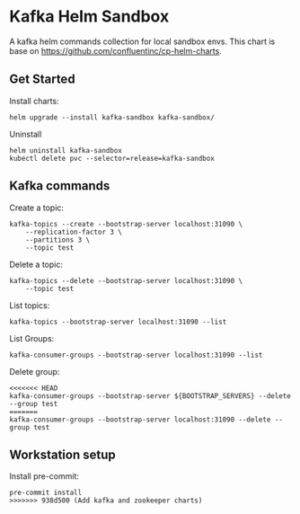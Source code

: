 # Kafka Helm Sandbox

A kafka helm commands collection for local sandbox envs. This chart is base on https://github.com/confluentinc/cp-helm-charts.

## Get Started

Install charts:

```shell
helm upgrade --install kafka-sandbox kafka-sandbox/
```

Uninstall

```shell
helm uninstall kafka-sandbox
kubectl delete pvc --selector=release=kafka-sandbox
```

## Kafka commands

Create a topic:

```shell
kafka-topics --create --bootstrap-server localhost:31090 \
    --replication-factor 3 \
    --partitions 3 \
    --topic test
```

Delete a topic:

```shell
kafka-topics --delete --bootstrap-server localhost:31090 \
    --topic test
```

List topics:

```shell
kafka-topics --bootstrap-server localhost:31090 --list
```

List Groups:

```shell
kafka-consumer-groups --bootstrap-server localhost:31090 --list
```

Delete group:

```shell
<<<<<<< HEAD
kafka-consumer-groups --bootstrap-server ${BOOTSTRAP_SERVERS} --delete --group test
=======
kafka-consumer-groups --bootstrap-server localhost:31090 --delete --group test
```

## Workstation setup

Install pre-commit:

```shell
pre-commit install
>>>>>>> 938d500 (Add kafka and zookeeper charts)
```
